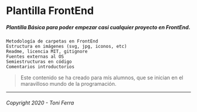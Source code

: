 # Plantilla FrontEnd
##### Plantilla Básica para poder empezar casi cualquier proyecto en **FrontEnd**.

~~~
Metodología de carpetas en FrontEnd
Estructura en imágenes (svg, jpg, iconos, etc)
Readme, licencia MIT, gitignore
Fuentes externas al OS
Semiestructuras en código
Comentarios introductorios
~~~

> Este contenido se ha creado para mís alumnos, que se inician en el maravilloso mundo de la programación.


---
###### _Copyright 2020 - Toni Ferra_

